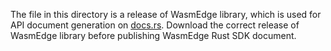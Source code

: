 The file in this directory is a release of WasmEdge library, which is used for API document generation on [docs.rs](https://docs.rs/). Download the correct release of WasmEdge library before publishing WasmEdge Rust SDK document.